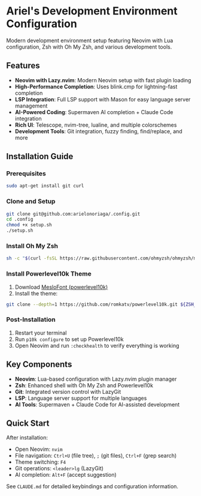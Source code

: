 # Ariel's Development Environment Configuration

Modern development environment setup featuring Neovim with Lua configuration, Zsh with Oh My Zsh, and various development tools.

## Features

- **Neovim with Lazy.nvim**: Modern Neovim setup with fast plugin loading
- **High-Performance Completion**: Uses blink.cmp for lightning-fast completion
- **LSP Integration**: Full LSP support with Mason for easy language server management
- **AI-Powered Coding**: Supermaven AI completion + Claude Code integration
- **Rich UI**: Telescope, nvim-tree, lualine, and multiple colorschemes
- **Development Tools**: Git integration, fuzzy finding, find/replace, and more

## Installation Guide

### Prerequisites
```bash
sudo apt-get install git curl
```

### Clone and Setup
```bash
git clone git@github.com:arielonoriaga/.config.git
cd .config
chmod +x setup.sh
./setup.sh
```

### Install Oh My Zsh
```bash
sh -c "$(curl -fsSL https://raw.githubusercontent.com/ohmyzsh/ohmyzsh/master/tools/install.sh)"
```

### Install Powerlevel10k Theme
1. Download [MesloFont (powerlevel10k)](https://github.com/romkatv/powerlevel10k-media/raw/master/MesloLGS%20NF%20Regular.ttf)
2. Install the theme:
```bash
git clone --depth=1 https://github.com/romkatv/powerlevel10k.git ${ZSH_CUSTOM:-$HOME/.oh-my-zsh/custom}/themes/powerlevel10k
```

### Post-Installation
1. Restart your terminal
2. Run `p10k configure` to set up Powerlevel10k
3. Open Neovim and run `:checkhealth` to verify everything is working

## Key Components

- **Neovim**: Lua-based configuration with Lazy.nvim plugin manager
- **Zsh**: Enhanced shell with Oh My Zsh and Powerlevel10k
- **Git**: Integrated version control with LazyGit
- **LSP**: Language server support for multiple languages
- **AI Tools**: Supermaven + Claude Code for AI-assisted development

## Quick Start

After installation:
- Open Neovim: `nvim`
- File navigation: `Ctrl+U` (file tree), `;` (git files), `Ctrl+F` (grep search)
- Theme switching: `F4`
- Git operations: `<leader>lg` (LazyGit)
- AI completion: `Alt+F` (accept suggestion)

See `CLAUDE.md` for detailed keybindings and configuration information.
